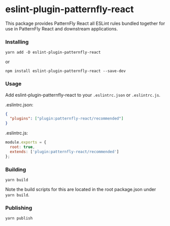 # eslint-plugin-patternfly-react

This package provides PatternFly React all ESLint rules bundled together for use in PatternFly React and downstream applications.

### Installing

```
yarn add -D eslint-plugin-patternfly-react
```

or

```
npm install eslint-plugin-patternfly-react --save-dev
```

### Usage

Add eslint-plugin-patternfly-react to your `.eslintrc.json` or `.eslintrc.js`.

.eslintrc.json:

```json
{
  "plugins": ["plugin:patternfly-react/recommended"]
}
```

.eslintrc.js:

```javascript
module.exports = {
  root: true,
  extends: ['plugin:patternfly-react/recommended']
};
```

### Building

```
yarn build
```

Note the build scripts for this are located in the root package.json under `yarn build`.

### Publishing

```
yarn publish
```
